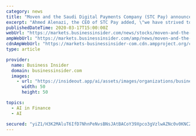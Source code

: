 ```yaml
---
category: news
title: "Moven and the Saudi Digital Payments Company (STC Pay) announce Agreement to Collaborate on new Fintech Banking Service"
excerpt: "Ahmed Alenazi, the CEO of STC Pay added, \"we have strived to create the best FinTech service in the Kingdom and the MENA region in Oct 2018 ... Movencorp leads banking-as-a-service innovation in AI/ML driven smart-banking technologies in order to drive financial wellness and smart day-to-day banking capabilities. Movencorp, Inc is the only ..."
publishedDateTime: 2020-03-17T15:00:00Z
webUrl: "https://markets.businessinsider.com/news/stocks/moven-and-the-saudi-digital-payments-company-stc-pay-announce-agreement-to-collaborate-on-new-fintech-banking-service-1029004635"
ampWebUrl: "https://markets.businessinsider.com/amp/news/moven-and-the-saudi-digital-payments-company-stc-pay-announce-agreement-to-collaborate-on-new-fintech-banking-service-1029004635"
cdnAmpWebUrl: "https://markets-businessinsider-com.cdn.ampproject.org/c/s/markets.businessinsider.com/amp/news/moven-and-the-saudi-digital-payments-company-stc-pay-announce-agreement-to-collaborate-on-new-fintech-banking-service-1029004635"
type: article

provider:
  name: Business Insider
  domain: businessinsider.com
  images:
    - url: "https://insideout.app/ai/assets/images/organizations/businessinsider.com-50x50.jpg"
      width: 50
      height: 50

topics:
  - AI in Finance
  - AI

secured: "yiZ1/H3K2MAluT6IfD7NhnPeNvsBNsJAtBACoY39Xpco3gVzlwAZNc0v0KNCZRjWt++XABs9k0WEs/Ix0u8xb3LDe20mjnmSuS62LbTz2QFpyLqfzVdxF7sqShwR0JGYdF5KI+aXXuYkbSTxko6MuZPFDW9oH7U0//oZ1gkJCNLcTH7eQE0Fq4EOuAlHwSty9Y32DwPPGqqiZW4liz/RABndfyebh22Q+J58UqfOzhyrxopqjAkzoydki32/3p/6ua0DeIM/oszOQlBRfu3o9s1bX6t66w4mLfyOinPFOcgqVj1l/A5Awt3MosPSXzGc;nHBQMBK5rOY2Y/A+RHmiYg=="
---
```


